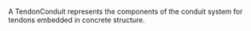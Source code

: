 A TendonConduit represents the components of the conduit system for tendons embedded in concrete structure.
